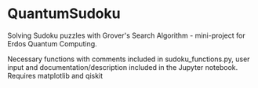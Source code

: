 # QuantumSudoku
Solving Sudoku puzzles with Grover's Search Algorithm - mini-project for Erdos Quantum Computing.

Necessary functions with comments included in sudoku_functions.py, user input and documentation/description included in the Jupyter notebook.
Requires matplotlib and qiskit 
